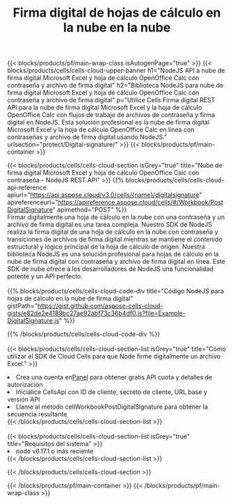 ﻿---
title:  Firma digital de hojas de cálculo en la nube en la nube
description:  API y SDK en la nube para Microsoft Excel y firma digital OpenOffice Calc. Firma digital de hojas de cálculo mediante la nube Cells API. El SDK admite tipos de lenguajes de desarrollo. Incluyen Android, C#, Go, Java, NodeJS, Perl, PHP, Python, Ruby y Swift.
---
{{< blocks/products/pf/main-wrap-class isAutogenPage="true" >}}
{{< blocks/products/cells/cells-cloud-upper-banner h1="NodeJS API a nube de firma digital Microsoft Excel y hoja de cálculo OpenOffice Calc con contraseña y archivo de firma digital" h2="Biblioteca NodeJS para nube de firma digital Microsoft Excel y hoja de cálculo OpenOffice Calc con contraseña y archivo de firma digital" p="Utilice Cells Firma digital REST API para la nube de firma digital Microsoft Excel y la hoja de cálculo OpenOffice Calc con flujos de trabajo de archivos de contraseña y firma digital en NodeJS. Esta solución profesional es la nube de firma digital Microsoft Excel y la hoja de cálculo OpenOffice Calc en línea con contraseñas y archivo de firma digital usando NodeJS." urlsection="protect/Digital-signature/" >}}
{{< blocks/products/pf/main-container >}}

{{< blocks/products/cells/cells-cloud-section isGrey="true" title="Nube de firma digital Microsoft Excel y hoja de cálculo OpenOffice Calc con contraseña - NodeJS REST API" >}}
{{% blocks/products/cells/cells-cloud-api-reference apiurl="https://api.aspose.cloud/v3.0/cells/{name}/digitalsignature" apireferenceurl="https://apireference.aspose.cloud/cells/#/Workbook/PostDigitalSignature" apimethod="POST" %}}
<br/>
Firmar digitalmente una hoja de cálculo en la nube con una contraseña y un archivo de firma digital es una tarea compleja. Nuestro SDK de NodeJS realiza la firma digital de una hoja de cálculo en la nube con contraseña y transiciones de archivos de firma digital mientras se mantiene el contenido estructural y lógico principal de la hoja de cálculo de origen. Nuestra biblioteca NodeJS es una solución profesional para hojas de cálculo en la nube de firma digital con contraseña y archivo de firma digital en línea. Este SDK de nube ofrece a los desarrolladores de NodeJS una funcionalidad potente y un API perfecto.
<br/>
<br/>
{{% blocks/products/cells/cells-cloud-code-div title="Código NodeJS para hojas de cálculo en la nube de firma digital" gistPath="https://gist.github.com/aspose-cells-cloud-gists/e82de2e4189bc27ae92abf73c36b4df0.js?file=Example-DigitalSignature.js" %}}
  
{{% /blocks/products/cells/cells-cloud-code-div %}}
<br/>
<br/>
{{< blocks/products/cells/cells-cloud-section-list isGrey="true" title="Cómo utilizar el SDK de Cloud Cells para que Node firme digitalmente un archivo Excel." >}}
<li> Crea una cuenta en<a href="https://dashboard.aspose.cloud/">Panel</a> para obtener gratis API cuota y detalles de autorización</li>
<li>Inicialice CellsApi con ID de cliente, secreto de cliente, URL base y versión API</li>
<li>Llame al método cellWorkbookPostDigitalSignature para obtener la secuencia resultante</li>
{{< /blocks/products/cells/cells-cloud-section-list >}}
<br/>
<br/>
{{< blocks/products/cells/cells-cloud-section-list isGrey="true" title="Requisitos del sistema" >}}
<li>nodo v6.17.1 o más reciente</li>
{{< /blocks/products/cells/cells-cloud-section-list >}}

{{< /blocks/products/cells/cells-cloud-section >}}

{{< /blocks/products/pf/main-container >}}
{{< /blocks/products/pf/main-wrap-class >}}

